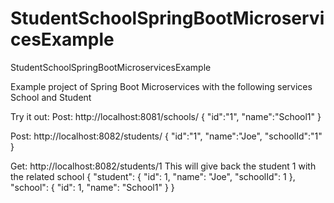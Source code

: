 # StudentSchoolSpringBootMicroservicesExample
StudentSchoolSpringBootMicroservicesExample

Example project of Spring Boot Microservices with the following services School and Student

Try it out:
Post:
http://localhost:8081/schools/
{
	"id":"1",
	"name":"School1"
}

Post:
http://localhost:8082/students/
{
	"id":"1",
	"name":"Joe",
	"schoolId":"1"
}

Get:
http://localhost:8082/students/1
This will give back the student 1 with the related school
{
    "student": {
        "id": 1,
        "name": "Joe",
        "schoolId": 1
    },
    "school": {
        "id": 1,
        "name": "School1"
    }
}
